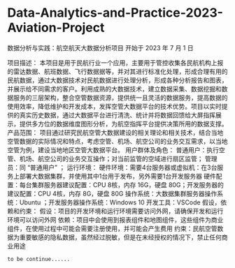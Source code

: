 # Data-Analytics-and-Practice-2023-Aviation-Project
数据分析与实践：航空航天大数据分析项目
开始于 2023 年 7 月 1 日

项目描述：
    本项目是用于民航行业一个应用，主要用于管控收集各民航机构上报的雷达数据、航班数据、飞行数据据等，并对其进行标准化处理，形成合理有用的民航数据，通过大数据技术对民航数据进行处理分析，形成各种分析报告和图表，并展示给不同需求的客户。利用成熟的大数据技术，建立数据采集、数据挖掘和数据服务的三层架构，整合空管数据资源，提供统一且灵活的数据服务，提高数据的使用效率，降低维护和开发成本，发挥空管大数据平台的技术优势。项目以实时提供的真实历史数据，通过大数据平台进行清洗、统计并将数据回馈给大屏指挥展示，提供多方位的数据维度图形分析，为航空指挥平台提供决策所用的数据支撑。
产品范围：
    项目通过研究民航空管大数据建设的相关理论和相关技术，结合当地空管数据的实际情况和特点，考虑空管、机场、航空公司的业务交互需求，以当地空管为例，建设当地地区空管大数据平台。
用户群体及角色：
    普通用户：执行空管、机场、航空公司的业务交互操作；对当前监管的空域进行扇区监管；
    管理员：同 “普通用户” ；
运行环境：
    硬件环境：需要4台服务器或虚拟机：在3台服务上部署大数据集群，并使用其中1台用于发布，另外需要1台开发服务器
    硬件配置：每台集群服务器建议配置：CPU 8核，内存 16G，硬盘 80G；开发服务器的建议配置：CPU 4核，内存 8G，硬盘 80G
    操作系统：大数据集群服务器操作系统：Ubuntu ；开发服务器操作系统：Windows 10 
    开发工具：VSCode
假设，依赖和约束：
    假设：项目的开发环境和运行环境需要访问外网，请确保开发和运行环境可以访问外网
    依赖：项目中会使用到报表组件和地图组件，这些组件为商业组件，在使用过程中可能会需要注册使用，并可能会产生费用
    约束：民航空管数据为重要敏感的隐私数据，虽然经过脱敏，但是在未经授权的情况下，禁止任何商业用途


    to be continue......